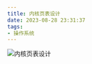 ```yaml
---
title: 内核页表设计
date: 2023-08-28 23:31:37
tags:
- 操作系统
---
```


![内核页表设计](/pic/基本功/操作系统/内核页表设计/内核页表设计.png)

